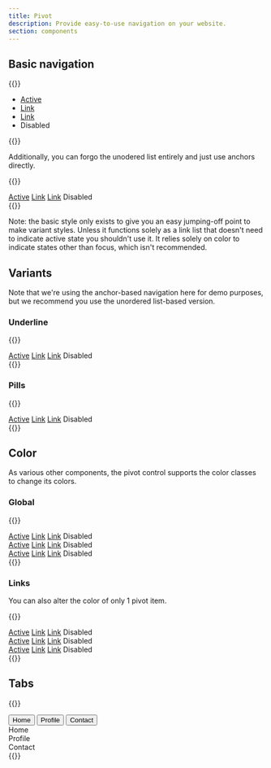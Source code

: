 ```yaml
---
title: Pivot
description: Provide easy-to-use navigation on your website.
section: components
---
```


## Basic navigation
{{<example>}}
<nav aria-label="Navigation">
  <ul class="pivot">
    <li class="pivot-item">
      <a class="pivot-link active" href="#" aria-current="page">Active</a>
    </li>
    <li class="pivot-item">
      <a class="pivot-link" href="#">Link</a>
    </li>
    <li class="pivot-item">
      <a class="pivot-link" href="#">Link</a>
    </li>
    <li class="pivot-item">
      <a class="pivot-link disabled">Disabled</a>
    </li>
  </ul>
</nav>
{{</example>}}

Additionally, you can forgo the unodered list entirely and just use anchors directly.

{{<example>}}
<nav class="pivot" aria-label="Navigation">
  <a class="pivot-link active" href="#" aria-current="page">Active</a>
  <a class="pivot-link" href="#">Link</a>
  <a class="pivot-link" href="#">Link</a>
  <a class="pivot-link disabled">Disabled</a>
</nav>
{{</example>}}

Note: the basic style only exists to give you an easy jumping-off point to make variant styles. Unless it functions solely as a link list that doesn't need to indicate active state you shouldn't use it. It relies solely on color to indicate states other than focus, which isn't recommended.

## Variants
Note that we're using the anchor-based navigation here for demo purposes, but we recommend you use the unordered list-based version.

### Underline
{{<example>}}
<nav class="pivot pivot-underline" aria-label="Navigation">
  <a class="pivot-link active" href="#" aria-current="page">Active</a>
  <a class="pivot-link" href="#">Link</a>
  <a class="pivot-link" href="#">Link</a>
  <a class="pivot-link disabled">Disabled</a>
</nav>
{{</example>}}


### Pills
{{<example>}}
<nav class="pivot pivot-pills" aria-label="Navigation">
  <a class="pivot-link active" href="#" aria-current="page">Active</a>
  <a class="pivot-link" href="#">Link</a>
  <a class="pivot-link" href="#">Link</a>
  <a class="pivot-link disabled">Disabled</a>
</nav>
{{</example>}}

## Color
As various other components, the pivot control supports the color classes to change its colors.

### Global
{{<example>}}
<nav class="pivot red mb-3" aria-label="Navigation">
  <a class="pivot-link active" href="#" aria-current="page">Active</a>
  <a class="pivot-link" href="#">Link</a>
  <a class="pivot-link" href="#">Link</a>
  <a class="pivot-link disabled">Disabled</a>
</nav>
<nav class="pivot pivot-underline green mb-3" aria-label="Navigation">
  <a class="pivot-link active" href="#" aria-current="page">Active</a>
  <a class="pivot-link" href="#">Link</a>
  <a class="pivot-link" href="#">Link</a>
  <a class="pivot-link disabled">Disabled</a>
</nav>
<nav class="pivot pivot-pills brown" aria-label="Navigation">
  <a class="pivot-link active" href="#" aria-current="page">Active</a>
  <a class="pivot-link" href="#">Link</a>
  <a class="pivot-link" href="#">Link</a>
  <a class="pivot-link disabled">Disabled</a>
</nav>
{{</example>}}

### Links
You can also alter the color of only 1 pivot item.

{{<example>}}
<nav class="pivot mb-3" aria-label="Navigation">
  <a class="pivot-link active" href="#" aria-current="page">Active</a>
  <a class="pivot-link" href="#">Link</a>
  <a class="pivot-link rose" href="#">Link</a>
  <a class="pivot-link disabled">Disabled</a>
</nav>
<nav class="pivot pivot-underline green mb-3" aria-label="Navigation">
  <a class="pivot-link active" href="#" aria-current="page">Active</a>
  <a class="pivot-link" href="#">Link</a>
  <a class="pivot-link accent" href="#">Link</a>
  <a class="pivot-link disabled">Disabled</a>
</nav>
<nav class="pivot pivot-pills brown" aria-label="Navigation">
  <a class="pivot-link active" href="#" aria-current="page">Active</a>
  <a class="pivot-link" href="#">Link</a>
  <a class="pivot-link rose" href="#">Link</a>
  <a class="pivot-link disabled">Disabled</a>
</nav>
{{</example>}}

## Tabs
{{<example>}}
<nav class="pivot pivot-underline" id="myTab" role="tablist">
  <button class="pivot-link active" id="home-tab" data-mellow-toggle="tab" data-mellow-target="#home" type="button" role="tab" aria-controls="home" aria-selected="true">Home</button>
  <button class="pivot-link" id="profile-tab" data-mellow-toggle="tab" data-mellow-target="#profile" type="button" role="tab" aria-controls="profile" aria-selected="false">Profile</button>
  <button class="pivot-link" id="contact-tab" data-mellow-toggle="tab" data-mellow-target="#contact" type="button" role="tab" aria-controls="contact" aria-selected="false">Contact</button>
</nav>
<div class="tab-box mt-3" id="tabbox">
  <div class="tab-content show active" id="home" role="tabpanel" aria-labelledby="home-tab">Home</div>
  <div class="tab-content" id="profile" role="tabpanel" aria-labelledby="profile-tab">Profile</div>
  <div class="tab-content" id="contact" role="tabpanel" aria-labelledby="contact-tab">Contact</div>
</div>
{{</example>}}
